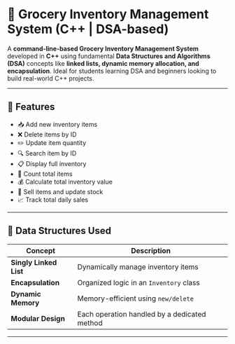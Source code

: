 # 🛒 Grocery Inventory Management System (C++ | DSA-based)

A **command-line-based Grocery Inventory Management System** developed in **C++** using fundamental **Data Structures and Algorithms (DSA)** concepts like **linked lists, dynamic memory allocation, and encapsulation**. Ideal for students learning DSA and beginners looking to build real-world C++ projects.

---

## 🚀 Features

- 📥 Add new inventory items
- ❌ Delete items by ID
- ✏️ Update item quantity
- 🔍 Search item by ID
- 📋 Display full inventory
- 🔢 Count total items
- 💰 Calculate total inventory value
- 🛒 Sell items and update stock
- 📈 Track total daily sales

---

## 🧠 Data Structures Used

| Concept        | Description                                |
|----------------|--------------------------------------------|
| **Singly Linked List** | Dynamically manage inventory items       |
| **Encapsulation**      | Organized logic in an `Inventory` class  |
| **Dynamic Memory**     | Memory-efficient using `new/delete`      |
| **Modular Design**     | Each operation handled by a dedicated method |

---

